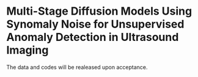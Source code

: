 # Multi-Stage Diffusion Models Using Synomaly Noise for Unsupervised Anomaly Detection in Ultrasound Imaging
The data and codes will be realeased upon acceptance.
